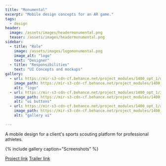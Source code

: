 ```yaml
---
title: "Monumental"
excerpt: "Mobile design concepts for an AR game."
tags:
  - design
header:
  image: /assets/images/headermonumental.png
  teaser: /assets/images/headermonumental.png
sidebar:
  - title: "Role"
    image: /assets/images/logomonumental.png
    image_alt: "logo"
    text: "Designer"
  - title: "Responsibilities"
    text: "UI Concepts and mockups"
gallery:
  - url: https://mir-s3-cdn-cf.behance.net/project_modules/1400_opt_1/d82a31102013193.5f396731467cb.png
    image_path: https://mir-s3-cdn-cf.behance.net/project_modules/1400_opt_1/d82a31102013193.5f396731467cb.png
    alt: "logo"
  - url: https://mir-s3-cdn-cf.behance.net/project_modules/1400_opt_1/3be723102013193.5f39673146083.png
    image_path: https://mir-s3-cdn-cf.behance.net/project_modules/1400_opt_1/3be723102013193.5f39673146083.png
    alt: "ui buttons"
  - url: https://mir-s3-cdn-cf.behance.net/project_modules/1400_opt_1/ab97d4102013193.5f39673147955.png
    image_path: https://mir-s3-cdn-cf.behance.net/project_modules/1400_opt_1/ab97d4102013193.5f39673147955.png
    alt: "gallery ui"
    
---
```

A mobile design for a client's sports scouting platform for professional athletes.

{% include gallery caption="Screenshots" %}

<a href="https://www.behance.net/gallery/88245827/Area-Scouts/" class="btn btn--primary">Project link</a>
<a href="https://www.behance.net/gallery/88245827/Area-Scouts/" class="btn btn--primary">Trailer link</a>